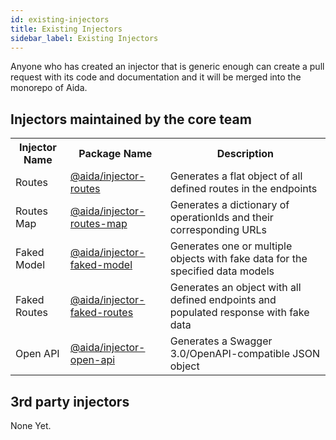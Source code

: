 ```yaml
---
id: existing-injectors
title: Existing Injectors
sidebar_label: Existing Injectors
---
```


Anyone who has created an injector that is generic enough can create a pull request with its code and documentation and it will be merged into the monorepo of Aida.

## Injectors maintained by the core team

<table>
  <tr>
    <th>Injector Name</th>
    <th>Package Name</th>
    <th>Description</th>
  </tr>
  <tr>
    <td>Routes</td>
    <td><a target="_blank" rel="noopener noreferrer" href="https://github.com/sradevski/aida/tree/master/packages/injector-routes">
      @aida/injector-routes
    </a></td>
    <td>Generates a flat object of all defined routes in the endpoints</td>
  </tr>
  <tr>
    <td>Routes Map</td>
    <td><a target="_blank" rel="noopener noreferrer" href="https://github.com/sradevski/aida/tree/master/packages/injector-routes-map">
      @aida/injector-routes-map
    </a></td>
    <td>Generates a dictionary of operationIds and their corresponding URLs</td>
  </tr>
  <tr>
    <td>Faked Model</td>
    <td><a target="_blank" rel="noopener noreferrer" href="https://github.com/sradevski/aida/tree/master/packages/injector-faked-model">
      @aida/injector-faked-model
    </a></td>
    <td>Generates one or multiple objects with fake data for the specified data models</td>
  </tr>
  <tr>
    <td>Faked Routes</td>
    <td><a target="_blank" rel="noopener noreferrer" href="https://github.com/sradevski/aida/tree/master/packages/injector-faked-routes">
      @aida/injector-faked-routes
    </a></td>
    <td>Generates an object with all defined endpoints and populated response with fake data</td>
  </tr>
  <tr>
    <td>Open API</td>
    <td><a target="_blank" rel="noopener noreferrer" href="https://github.com/sradevski/aida/tree/master/packages/injector-open-api">
      @aida/injector-open-api
    </a></td>
    <td>Generates a Swagger 3.0/OpenAPI-compatible JSON object</td>
  </tr>
</table>

## 3rd party injectors

None Yet.

